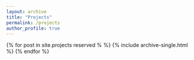 ```yaml
---
layout: archive
title: "Projects"
permalink: /projects
author_profile: true
---
```


{% for post in site.projects reserved % %}
    {% include archive-single.html %}
{% endfor %}